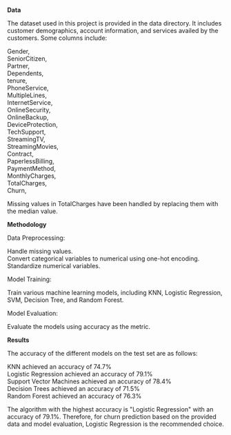 **Data**  

The dataset used in this project is provided in the data directory. It includes customer demographics, account information, and services availed by the customers. Some columns include:  

Gender,  
SeniorCitizen,    
Partner,   
Dependents,  
tenure,  
PhoneService,  
MultipleLines,  
InternetService,  
OnlineSecurity,  
OnlineBackup,  
DeviceProtection,  
TechSupport,  
StreamingTV,  
StreamingMovies,  
Contract,  
PaperlessBilling,  
PaymentMethod,  
MonthlyCharges,  
TotalCharges,  
Churn,  

Missing values in TotalCharges have been handled by replacing them with the median value.  

**Methodology**  
  
Data Preprocessing:  

Handle missing values.  
Convert categorical variables to numerical using one-hot encoding.  
Standardize numerical variables.  

Model Training:  

Train various machine learning models, including KNN, Logistic Regression, SVM, Decision Tree, and Random Forest.  

Model Evaluation:  
  
Evaluate the models using accuracy as the metric.  

**Results**  

The accuracy of the different models on the test set are as follows:  

KNN achieved an accuracy of 74.7%  
Logistic Regression achieved an accuracy of 79.1%  
Support Vector Machines achieved an accuracy of 78.4%  
Decision Trees achieved an accuracy of 71.5%  
Random Forest achieved an accuracy of 76.3%  

The algorithm with the highest accuracy is "Logistic Regression" with an accuracy of 79.1%. Therefore, for churn prediction based on the provided data and model evaluation, Logistic Regression is the recommended choice.
